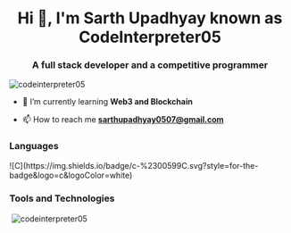 <h1 align="center">Hi 👋, I'm Sarth Upadhyay known as CodeInterpreter05</h1>
<h3 align="center">A full stack developer and a competitive programmer</h3>

<p align="left"> <img src="https://komarev.com/ghpvc/?username=codeinterpreter05&label=Profile%20views&color=0e75b6&style=flat" alt="codeinterpreter05" /> </p>

- 🌱 I’m currently learning **Web3 and Blockchain**

- 📫 How to reach me **sarthupadhyay0507@gmail.com**

<h3 align="left">Languages </h3>
![C](https://img.shields.io/badge/c-%2300599C.svg?style=for-the-badge&logo=c&logoColor=white)

<h3 align="left">Tools and Technologies </h3>

<p>&nbsp;<img align="center" src="https://github-readme-stats.vercel.app/api?username=codeInterpreter05&show_icons=true&locale=en" alt="codeinterpreter05" /></p>


